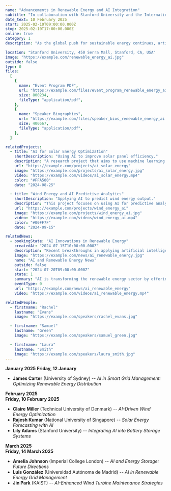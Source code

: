 ```yaml
---
name: "Advancements in Renewable Energy and AI Integration"
subtitle: "In collaboration with Stanford University and the International Energy Agency"
date_text: 10 February 2025
start: 2025-02-10T09:00:00.000Z
stop: 2025-02-10T17:00:00.000Z
online: true
category: 1
description: "As the global push for sustainable energy continues, artificial intelligence is playing a pivotal role in optimizing renewable energy systems. This event will feature discussions on the integration of AI with renewable energy technologies, highlighting cutting-edge research and practical applications. Speakers include Dr. Rachel Evans, an expert in renewable energy systems, and Dr. Samuel Green, a pioneer in AI-driven energy solutions. The event will be moderated by Prof. Laura Smith, Director of Energy Research at Stanford University."

location: "Stanford University, 450 Serra Mall, Stanford, CA, USA"
image: "https://example.com/renewable_energy_ai.jpg"
outside: false
type: 0
files:
  [
    {
      name: "Event Program PDF",
      url: "https://example.com/files/event_program_renewable_energy_ai.pdf",
      size: 800234,
      fileType: "application/pdf",
    },
    {
      name: "Speaker Biographies",
      url: "https://example.com/files/speaker_bios_renewable_energy_ai.pdf",
      size: 400567,
      fileType: "application/pdf",
    },
  ]

relatedProjects:
  - title: "AI for Solar Energy Optimization"
    shortDescription: "Using AI to improve solar panel efficiency."
    description: "A research project that aims to use machine learning algorithms to optimize the performance of solar energy systems, improving energy capture and storage capabilities."
    url: "https://example.com/projects/ai_solar_energy"
    image: "https://example.com/projects/ai_solar_energy.jpg"
    video: "https://example.com/videos/ai_solar_energy.mp4"
    color: "#FFA500"
    date: "2024-08-25"

  - title: "Wind Energy and AI Predictive Analytics"
    shortDescription: "Applying AI to predict wind energy output."
    description: "This project focuses on using AI for predictive analytics in wind energy production, helping to maximize energy output based on weather patterns and turbine performance data."
    url: "https://example.com/projects/wind_energy_ai"
    image: "https://example.com/projects/wind_energy_ai.jpg"
    video: "https://example.com/videos/wind_energy_ai.mp4"
    color: "#00FF7F"
    date: "2024-09-15"

relatedNews:
  - bookingState: "AI Innovations in Renewable Energy"
    createdAt: "2024-07-15T10:00:00.000Z"
    description: "Recent breakthroughs in applying artificial intelligence to enhance the efficiency and sustainability of renewable energy technologies."
    image: "https://example.com/news/ai_renewable_energy.jpg"
    name: "AI and Renewable Energy News"
    outside: false
    start: "2024-07-20T09:00:00.000Z"
    state: 1
    summary: "AI is transforming the renewable energy sector by offering new ways to optimize power generation and grid management."
    eventType: 0
    url: "https://example.com/news/ai_renewable_energy"
    video: "https://example.com/videos/ai_renewable_energy.mp4"

relatedPeople:
  - firstname: "Rachel"
    lastname: "Evans"
    image: "https://example.com/speakers/rachel_evans.jpg"

  - firstname: "Samuel"
    lastname: "Green"
    image: "https://example.com/speakers/samuel_green.jpg"

  - firstname: "Laura"
    lastname: "Smith"
    image: "https://example.com/speakers/laura_smith.jpg"
---
```


**January 2025**
**Friday, 12 January**

- **James Carter** (University of Sydney) -- _AI in Smart Grid Management: Optimizing Renewable Energy Distribution_

**February 2025**  
**Friday, 10 February 2025**

- **Claire Miller** (Technical University of Denmark) -- _AI-Driven Wind Energy Optimization_
- **Rajesh Kumar** (National University of Singapore) -- _Solar Energy Forecasting with AI_
- **Lily Adams** (Stanford University) -- _Integrating AI into Battery Storage Systems_

**March 2025**  
**Friday, 14 March 2025**

- **Amelia Johnson** (Imperial College London) -- _AI and Energy Storage: Future Directions_
- **Luis González** (Universidad Autónoma de Madrid) -- _AI in Renewable Energy Grid Management_
- **Jin Park** (KAIST) -- _AI-Enhanced Wind Turbine Maintenance Strategies_

